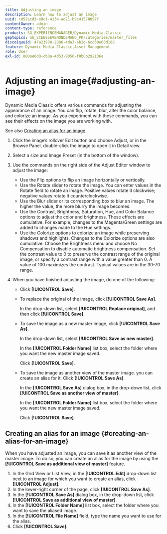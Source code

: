 ```yaml
---
title: Adjusting an image
description: Learn how to adjust an image
uuid: c052acd3-e8c1-4134-ad21-b9c41578097f
contentOwner: admin
content-type: reference
products: SG_EXPERIENCEMANAGER/Dynamic-Media-Classic
geptopics: SG_SCENESEVENONDEMAND_PK/categories/master_files
discoiquuid: 47a23980-2886-4da3-ab2d-6cd50e00d188
feature: Dynamic Media Classic,Asset Management
role: User
exl-id: 880ee6d0-cb0a-4d53-9056-f0b8b292136e
---
```

# Adjusting an image{#adjusting-an-image}

Dynamic Media Classic offers various commands for adjusting the appearance of an image. You can flip, rotate, blur, alter the color balance, and colorize an image. As you experiment with these commands, you can see their effects on the image you are working with.

See also [Creating an alias for an image](adjusting-image.md#creating_an_alias_for_an_image).

1. Click the image’s rollover Edit button and choose Adjust, or in the Browse Panel, double-click the image to open it in Detail view.
1. Select a size and Image Preset (in the bottom of the window). 
1. Use the commands on the right side of the Adjust Editor window to adjust the image:

    * Use the Flip options to flip an image horizontally or vertically. 
    * Use the Rotate slider to rotate the image. You can enter values in the Rotate field to rotate an image. Positive values rotate it clockwise; negative values rotate it counterclockwise.
    * Use the Blur slider or its corresponding box to blur an image. The higher the value, the more blurry the image becomes.
    * Use the Contrast, Brightness, Saturation, Hue, and Color Balance options to adjust the color and brightness. These effects are cumulative. For example, changes to the Magenta/Green settings are added to changes made to the Hue settings.
    * Use the Colorize options to colorize an image while preserving shadows and highlights. Changes to the Colorize options are also cumulative. Choose the Brightness menu and choose No Compensation to disable automatic brightness compensation. Set the contrast value to 0 to preserve the contrast range of the original image, or specify a contrast range with a value greater than 0. A value of 100 maximizes the contrast. Typical values are in the 30-70 range.

1. When you have finished adjusting the image, do one of the following:

    * Click **[!UICONTROL Save]**.
    * To replace the original of the image, click **[!UICONTROL Save As]**.

      In the drop-down list, select **[!UICONTROL Replace original]**, and then click **[!UICONTROL Save]**.

    * To save the image as a new master image, click **[!UICONTROL Save As]**.

      In the drop-down list, select **[!UICONTROL Save as new master]**.

      In the **[!UICONTROL Folder Name]** list box, select the folder where you want the new master image saved.

      Click **[!UICONTROL Save]**.

    * To save the image as another view of the master image. you can create an alias for it. Click **[!UICONTROL Save As]**.

      In the **[!UICONTROL Save As]** dialog box, in the drop-down list, click **[!UICONTROL Save as another view of master]**.

      In the **[!UICONTROL Folder Name]** list box, select the folder where you want the new master image saved.

      Click **[!UICONTROL Save]**.

## Creating an alias for an image {#creating-an-alias-for-an-image}

When you have adjusted an image, you can save it as another view of the master image. To do so, you can create an alias for the image by using the **[!UICONTROL Save as additional view of master]** feature.

1. In the Grid View or List View, in the **[!UICONTROL Edit]** drop-down list next to an image for which you want to create an alias, click **[!UICONTROL Adjust]**.
1. In the lower-right corner of the page, click **[!UICONTROL Save As]**.
1. In the **[!UICONTROL Save As]** dialog box, in the drop-down list, click **[!UICONTROL Save as additional view of master]**.
1. In the **[!UICONTROL Folder Name]** list box, select the folder where you want to save the aliased image.
1. In the **[!UICONTROL File Name]** field, type the name you want to use for the alias.
1. Click **[!UICONTROL Save]**.
